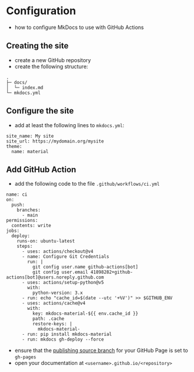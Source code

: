 # Configuration

- how to configure MkDocs to use with GitHub Actions

## Creating the site

- create a new GitHub repository
- create the following structure:

``` { .sh .no-select }
.
├─ docs/
│  └─ index.md
└─ mkdocs.yml
```

## Configure the site

- add at least the following lines to `mkdocs.yml`:

``` { .yaml }
site_name: My site
site_url: https://mydomain.org/mysite
theme:
  name: material
```

## Add GitHub Action

- add the following code to the file `.github/workflows/ci.yml`

``` { .yaml }
name: ci 
on:
  push:
    branches:
      - main
permissions:
  contents: write
jobs:
  deploy:
    runs-on: ubuntu-latest
    steps:
      - uses: actions/checkout@v4
      - name: Configure Git Credentials
        run: |
          git config user.name github-actions[bot]
          git config user.email 41898282+github-actions[bot]@users.noreply.github.com
      - uses: actions/setup-python@v5
        with:
          python-version: 3.x
      - run: echo "cache_id=$(date --utc '+%V')" >> $GITHUB_ENV 
      - uses: actions/cache@v4
        with:
          key: mkdocs-material-${{ env.cache_id }}
          path: .cache
          restore-keys: |
            mkdocs-material-
      - run: pip install mkdocs-material 
      - run: mkdocs gh-deploy --force
```

- ensure that the [publishing source branch](https://docs.github.com/en/pages/getting-started-with-github-pages/configuring-a-publishing-source-for-your-github-pages-site) for your GitHub Page is set to `gh-pages`
- open your documentation at `<username>.github.io/<repository>`
